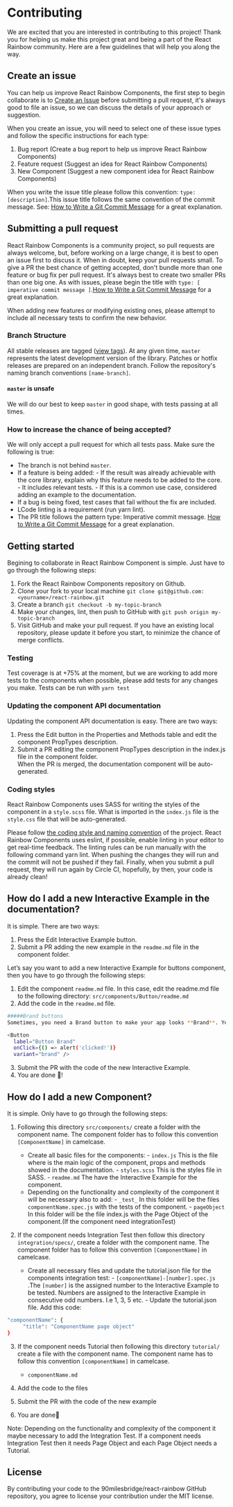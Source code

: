 # Contributing

We are excited that you are interested in contributing to this project! Thank you for helping us make this project great and being a part of the React Rainbow community. Here are a few guidelines that will help you along the way.

## Create an issue

You can help us improve React Rainbow Components, the first step to begin collaborate is to [Create an Issue](https://github.com/90milesbridge/react-rainbow/issues/new/choose) before submitting a pull request, it's always good to file an issue, so we can discuss the details of your approach or suggestion.

When you create an issue, you will need to select one of these issue types and follow the specific instructions for each type:

1. Bug report (Create a bug report to help us improve React Rainbow Components)
2. Feature request (Suggest an idea for React Rainbow Components)
3. New Component (Suggest a new component idea for React Rainbow Components)

When you write the issue title please follow this convention: `type: [description]`.This issue title follows the same convention of the commit message. See: [How to Write a Git Commit Message](https://www.conventionalcommits.org/en/v1.0.0-beta.2/) for a great explanation.

## Submitting a pull request

React Rainbow Components is a community project, so pull requests are always welcome, but, before working on a large change, it is best to open an issue first to discuss it.
When in doubt, keep your pull requests small. To give a PR the best chance of getting accepted, don't bundle more than one feature or bug fix per pull request. It's always best to create two smaller PRs than one big one.
As with issues, please begin the title with `type: [ imperative commit message ]`.[How to Write a Git Commit Message](https://github.com/angular/angular.js/blob/master/DEVELOPERS.md#commits) for a great explanation.

When adding new features or modifying existing ones, please attempt to include all necessary tests to confirm the new behavior.

### Branch Structure

All stable releases are tagged ([view tags](https://github.com/90milesbridge/react-rainbow/tags)).
At any given time, `master` represents the latest development version of the library. Patches or hotfix releases are prepared on an independent branch. Follow the repository's naming branch conventions `[name-branch]`.

#### `master` is unsafe

We will do our best to keep `master` in good shape, with tests passing at all times.

### How to increase the chance of being accepted?

We will only accept a pull request for which all tests pass. Make sure the following is true:

- The branch is not behind `master`.
- If a feature is being added:
      - If the result was already achievable with the core library, explain why this feature needs to be added to the core.
      - It includes relevant tests.
      - If this is a common use case, considered adding an example to the documentation.
- If a bug is being fixed, test cases that fail without the fix are included.
- LCode linting is a requirement  (run yarn lint).
- The PR title follows the pattern type: Imperative commit message. [How to Write a Git Commit Message](https://www.conventionalcommits.org/en/v1.0.0-beta.2/) for a great explanation.


## Getting started

Begining to collaborate in React Rainbow Component is simple. Just have to go through the following steps: 
1. Fork the React Rainbow Components repository on Github.
2. Clone your fork to your local machine `git clone git@github.com:<yourname>/react-rainbow.git`
3. Create a branch `git checkout -b my-topic-branch`
4. Make your changes, lint, then push to GitHub with `git push origin my-topic-branch`
5. Visit GitHub and make your pull request.
If you have an existing local repository, please update it before you start, to minimize the chance of merge conflicts.

### Testing

Test coverage is at +75% at the moment, but we are working to add more tests to the components when possible, please add tests for any changes you make. Tests can be run with `yarn test`

### Updating the component API documentation

Updating the component API documentation is easy. There are two ways:
1. Press the Edit button in the Properties and Methods table and edit the component PropTypes description.
2. Submit a PR editing the component PropTypes description in the index.js file in the component folder.  
When the PR is merged, the documentation component will be auto-generated.

### Coding styles

React Rainbow Components uses SASS for writing the styles of the component in a `style.scss` file. What is imported in the `index.js` file is the `style.css` file that will be auto-generated.

Please follow [the coding style and naming convention](https://github.com/90milesbridge/react-rainbow/blob/master/CSSCONVENTION.md) of the project. React Rainbow Components uses eslint,  if possible, enable linting in your editor to get real-time feedback. The linting rules can be run manually with the following command yarn lint.
When pushing the changes they will run and the commit will not be pushed if they fail.
Finally, when you submit a pull request, they will run again by Circle CI, hopefully, by then, your code is already clean!


## How do I add a new Interactive Example in the documentation?

It is simple. There are two ways:
1. Press the Edit Interactive Example button.
2. Submit a PR adding the new example in the `readme.md` file in the component folder. 

Let’s say you want to add a new Interactive Example for buttons component, then you have to go through the following steps:
1. Edit the component `readme.md` file.
In this case,  edit the readme.md file to the following directory:
`src/components/Button/readme.md`
2. Add the code in the `readme.md` file.

```sh
#####Brand buttons
Sometimes, you need a Brand button to make your app looks **Brand**. Yea ...
```
```sh
<Button 
  label="Button Brand"
  onClick={() => alert('clicked!')}
  variant="brand" />
```

3. Submit the PR with the code of the new Interactive Example.
4. You are done 🎉!


## How do I add a new Component?

It is simple. Only have to go through the following steps:

1. Following this directory `src/components/` create a folder with the component name. The component folder has to follow this convention `[ComponentName]` in camelcase.
     - Create all basic files for  the components:
           - `index.js` This is the file where is the main logic of the component, props and methods showed in the documentation.
           - `styles.scss` This is the styles file in SASS.
           - `readme.md` The have the Interactive Example for the component.
     - Depending on the functionality and complexity of the component it will be necessary also to add:
           - `_test_` In this folder will be the files `componentName.spec.js` with the tests of the component.
           - `pageObject` In this folder will be the file index.js with the Page Object of the component.(If the component need integrationTest)

2. If the component needs Integration Test then follow this directory `integration/specs/`, create a folder with the component name. The component folder has to follow this convention `[ComponentName]` in camelcase.
     - Create all necessary files and update the tutorial.json file for the components integration test:
           - `[componentName]-[number].spec.js` .The `[number]` is the assigned number to the Interactive Example to be tested. Numbers are assigned to the Interactive Example in consecutive odd numbers. I.e 1, 3, 5 etc.
           - Update the tutorial.json file. Add this code:
 ``` sh
 "componentName": {
      "title": "ComponentName page object"
 }
 ```
3. If the component needs Tutorial then following this directory `tutorial/` create a file with the component name. The component name has to follow this convention `[componentName]` in camelcase.
     - `componentName.md`
  
4. Add the code to the files
5. Submit the PR with the code of the new example
6. You are done🎉

Note: Depending on the functionality and complexity of the component it maybe necessary to add the Integration Test. If a component needs Integration Test then it needs Page Object and each Page Object needs a Tutorial.

## License
By contributing your code to the 90milesbridge/react-rainbow GitHub repository, you agree to license your contribution under the MIT license.

